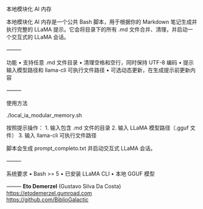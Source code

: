 
本地模块化 AI 内存

本地模块化 AI 内存是一个公共 Bash 脚本，用于根据你的 Markdown 笔记生成并执行完整的 LLaMA 提示。它会将目录下的所有 .md 文件合并、清理，并启动一个交互式的 LLaMA 会话。

⸻

功能
	•	支持任意 .md 文件目录
	•	清理空格和空行，同时保持 UTF-8 编码
	•	提示输入模型路径和 llama-cli 可执行文件路径
	•	可选动态更新，在生成提示前更新内容

⸻

使用方法

./local_ia_modular_memory.sh

按照提示操作：
	1.	输入包含 .md 文件的目录
	2.	输入 LLaMA 模型路径（.gguf 文件）
	3.	输入 llama-cli 可执行文件路径

脚本会生成 prompt_completo.txt 并启动交互式 LLaMA 会话。

⸻

系统要求
	•	Bash >= 5
	•	已安装 LLaMA CLI
	•	本地 GGUF 模型

⸻
**Eto Demerzel** (Gustavo Silva Da Costa)
https://etodemerzel.gumroad.com  
https://github.com/BiblioGalactic

